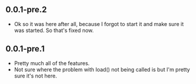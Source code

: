 ## 0.0.1-pre.2
* Ok so it was here after all, because I forgot to start it and make sure it was started. So that's fixed now.


## 0.0.1-pre.1

* Pretty much all of the features.
* Not sure where the problem with load() not being called is but I'm pretty sure it's not here.